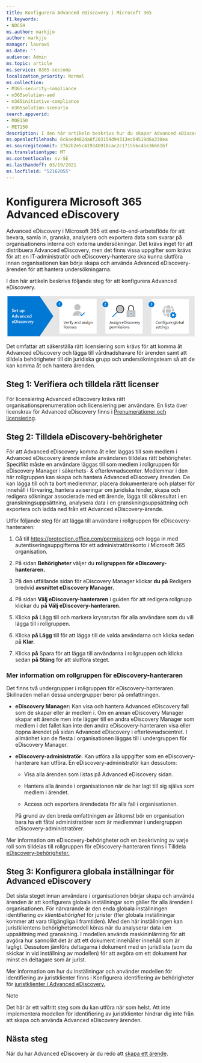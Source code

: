 ```yaml
---
title: Konfigurera Advanced eDiscovery i Microsoft 365
f1.keywords:
- NOCSH
ms.author: markjjo
author: markjjo
manager: laurawi
ms.date: ''
audience: Admin
ms.topic: article
ms.service: O365-seccomp
localization_priority: Normal
ms.collection:
- M365-security-compliance
- m365solution-aed
- m365initiative-compliance
- m365solution-scenario
search.appverid:
- MOE150
- MET150
description: I den här artikeln beskrivs hur du skapar Advanced eDiscovery så att du kan börja skapa och hantera ärenden. Dessutom beskrivs Microsoft-prenumerationer och -licensiering som krävs. När du har slutfört några få snabbsteg är Advanced eDiscovery klar att använda.
ms.openlocfilehash: 6c6aed482da8f203154d94313ec04519d6a330ea
ms.sourcegitcommit: 27b2b2e5c41934b918cac2c171556c45e36661bf
ms.translationtype: MT
ms.contentlocale: sv-SE
ms.lasthandoff: 03/19/2021
ms.locfileid: "52162055"
---
```

# <a name="set-up-microsoft-365-advanced-ediscovery"></a>Konfigurera Microsoft 365 Advanced eDiscovery

Advanced eDiscovery i Microsoft 365 ett end-to-end-arbetsflöde för att bevara, samla in, granska, analysera och exportera data som svarar på organisationens interna och externa undersökningar. Det krävs inget för att distribuera Advanced eDiscovery, men det finns vissa uppgifter som krävs för att en IT-administratör och eDiscovery-hanterare ska kunna slutföra innan organisationen kan börja skapa och använda Advanced eDiscovery-ärenden för att hantera undersökningarna.

I den här artikeln beskrivs följande steg för att konfigurera Advanced eDiscovery.

![Steg för att konfigurera Advanced eDiscovery](../media/set-up-advanced-ediscovery.png)

Det omfattar att säkerställa rätt licensiering som krävs för att komma åt Advanced eDiscovery och lägga till vårdnadshavare för ärenden samt att tilldela behörigheter till din juridiska grupp och undersökningsteam så att de kan komma åt och hantera ärenden.

## <a name="step-1-verify-and-assign-appropriate-licenses"></a>Steg 1: Verifiera och tilldela rätt licenser

För licensiering Advanced eDiscovery krävs rätt organisationsprenumeration och licensiering per användare. En lista över licenskrav för Advanced eDiscovery finns i [Prenumerationer och licensiering](overview-ediscovery-20.md#subscriptions-and-licensing).

## <a name="step-2-assign-ediscovery-permissions"></a>Steg 2: Tilldela eDiscovery-behörigheter

För att Advanced eDiscovery komma åt eller läggas till som medlem i Advanced eDiscovery ärende måste användaren tilldelas rätt behörigheter. Specifikt måste en användare läggas till som medlem i rollgruppen för eDiscovery Manager i säkerhets- & efterlevnadscenter. Medlemmar i den här rollgruppen kan skapa och hantera Advanced eDiscovery ärenden. De kan lägga till och ta bort medlemmar, placera dokumenterare och platser för innehåll i förvaring, hantera aviseringar om juridiska hinder, skapa och redigera sökningar associerade med ett ärende, lägga till sökresultat i en granskningsuppsättning, analysera data i en granskningsuppsättning och exportera och ladda ned från ett Advanced eDiscovery-ärende.

Utför följande steg för att lägga till användare i rollgruppen för eDiscovery-hanteraren:

1. Gå till <https://protection.office.com/permissions> och logga in med autentiseringsuppgifterna för ett administratörskonto i Microsoft 365 organisation.

2. På sidan **Behörigheter** väljer du **rollgruppen för eDiscovery-hanteraren.**

3. På den utfällande sidan för eDiscovery Manager klickar **du på** Redigera bredvid **avsnittet eDiscovery Manager.**

4. På sidan **Välj eDiscovery-hanteraren** i guiden för att redigera rollgrupp klickar du **på Välj eDiscovery-hanteraren.**

5. Klicka **på** Lägg till och markera kryssrutan för alla användare som du vill lägga till i rollgruppen.

6. Klicka **på Lägg** till för att lägga till de valda användarna och klicka sedan på **Klar**.

7. Klicka **på** Spara för att lägga till användarna i rollgruppen och klicka sedan **på Stäng** för att slutföra steget.

### <a name="more-information-about-the-ediscovery-manager-role-group"></a>Mer information om rollgruppen för eDiscovery-hanteraren

Det finns två undergrupper i rollgruppen för eDiscovery-hanteraren. Skillnaden mellan dessa undergrupper beror på omfattningen.

- **eDiscovery Manager:** Kan visa och hantera Advanced eDiscovery fall som de skapar eller är medlem i. Om en annan eDiscovery Manager skapar ett ärende men inte lägger till en andra eDiscovery Manager som medlem i det fallet kan inte den andra eDiscovery-hanteraren visa eller öppna ärendet på sidan Advanced eDiscovery i efterlevnadscentret. I allmänhet kan de flesta i organisationen läggas till i undergruppen för eDiscovery Manager.

- **eDiscovery-administratör:** Kan utföra alla uppgifter som en eDiscovery-hanterare kan utföra. En eDiscovery-administratör kan dessutom:

  - Visa alla ärenden som listas på Advanced eDiscovery sidan.
  
  - Hantera alla ärende i organisationen när de har lagt till sig själva som medlem i ärendet.

  - Access och exportera ärendedata för alla fall i organisationen.

  På grund av den breda omfattningen av åtkomst bör en organisation bara ha ett fåtal administratörer som är medlemmar i undergruppen eDiscovery-administratörer.

Mer information om eDiscovery-behörigheter och en beskrivning av varje roll som tilldelas till rollgruppen för eDiscovery-hanteraren finns i Tilldela [eDiscovery-behörigheter.](assign-ediscovery-permissions.md)

## <a name="step-3-configure-global-settings-for-advanced-ediscovery"></a>Steg 3: Konfigurera globala inställningar för Advanced eDiscovery

Det sista steget innan användare i organisationen börjar skapa och använda ärenden är att konfigurera globala inställningar som gäller för alla ärenden i organisationen. För närvarande är den enda globala inställningen identifiering *av klientbehörighet* för jurister (fler globala inställningar kommer att vara tillgängliga i framtiden). Med den här inställningen kan juristklientens behörighetsmodell köras när du analyserar data i en uppsättning med granskning. I modellen används maskininlärning för att avgöra hur sannolikt det är att ett dokument innehåller innehåll som är lagligt. Dessutom jämförs deltagarna i dokument med en juristlista (som du skickar in vid inställning av modellen) för att avgöra om ett dokument har minst en deltagare som är jurist.

Mer information om hur du inställningar och använder modellen för identifiering av juristklienter finns i Konfigurera identifiering av behörigheter för [juristklienter i Advanced eDiscovery.](attorney-privilege-detection.md)

> [!NOTE]
> Det här är ett valfritt steg som du kan utföra när som helst. Att inte implementera modellen för identifiering av juristklienter hindrar dig inte från att skapa och använda Advanced eDiscovery ärenden.

## <a name="next-steps"></a>Nästa steg

När du har Advanced eDiscovery är du redo att [skapa ett ärende](create-and-manage-advanced-ediscoveryv2-case.md).
